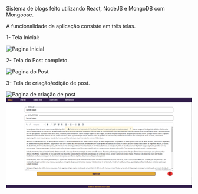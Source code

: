 Sistema de blogs feito utilizando React, NodeJS e MongoDB com Mongoose. 

A funcionalidade da aplicação consiste em três telas. 

1- Tela Inicial: 

<img src="./pagina-inicial" alt="Pagina Inicial"/>

2- Tela do Post completo. 

<img src="./pagina-post" alt="Pagina do Post"/>

3- Tela de criação/edição de post.

<img src="pagina-criacao-de-post" alt ="Pagina de criação de post"/>

<img src="edicao-de-post.png" alt="Pagina de edicação de post"/>